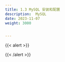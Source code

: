 ```yaml
---
title: 1.3 MySQL 安装和配置
description:  MySQL
date: 2023-11-07
weight: 3000


---
```


{{< alert >}}


{{< /alert >}}











